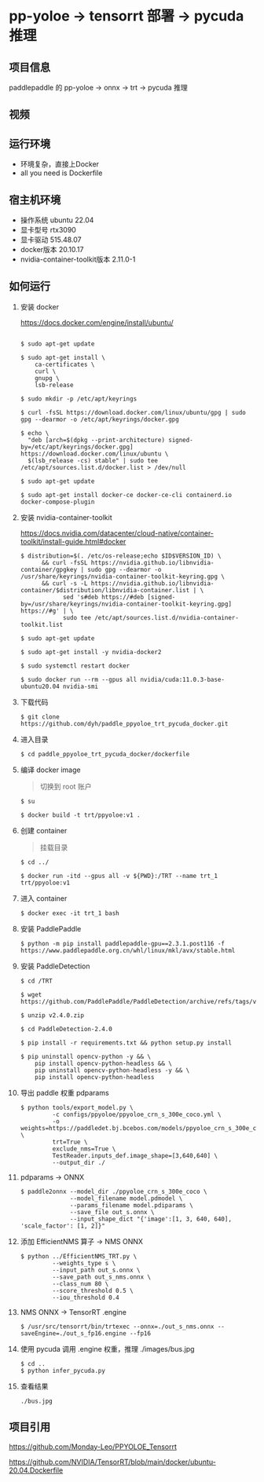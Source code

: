 # pp-yoloe -> tensorrt 部署 -> pycuda 推理

## 项目信息

paddlepaddle 的 pp-yoloe -> onnx -> trt -> pycuda 推理


## 视频


## 运行环境

- 环境复杂，直接上Docker
- all you need is Dockerfile


## 宿主机环境

- 操作系统 ubuntu 22.04
- 显卡型号 rtx3090
- 显卡驱动 515.48.07
- docker版本 20.10.17
- nvidia-container-toolkit版本 2.11.0-1


## 如何运行

1. 安装 docker

    https://docs.docker.com/engine/install/ubuntu/


    ```

    $ sudo apt-get update

    $ sudo apt-get install \
        ca-certificates \
        curl \
        gnupg \
        lsb-release

    $ sudo mkdir -p /etc/apt/keyrings

    $ curl -fsSL https://download.docker.com/linux/ubuntu/gpg | sudo gpg --dearmor -o /etc/apt/keyrings/docker.gpg

    $ echo \
      "deb [arch=$(dpkg --print-architecture) signed-by=/etc/apt/keyrings/docker.gpg] https://download.docker.com/linux/ubuntu \
      $(lsb_release -cs) stable" | sudo tee /etc/apt/sources.list.d/docker.list > /dev/null

    $ sudo apt-get update

    $ sudo apt-get install docker-ce docker-ce-cli containerd.io docker-compose-plugin
    ```


2. 安装 nvidia-container-toolkit

    https://docs.nvidia.com/datacenter/cloud-native/container-toolkit/install-guide.html#docker


    ```
    $ distribution=$(. /etc/os-release;echo $ID$VERSION_ID) \
          && curl -fsSL https://nvidia.github.io/libnvidia-container/gpgkey | sudo gpg --dearmor -o /usr/share/keyrings/nvidia-container-toolkit-keyring.gpg \
          && curl -s -L https://nvidia.github.io/libnvidia-container/$distribution/libnvidia-container.list | \
                sed 's#deb https://#deb [signed-by=/usr/share/keyrings/nvidia-container-toolkit-keyring.gpg] https://#g' | \
                sudo tee /etc/apt/sources.list.d/nvidia-container-toolkit.list

    $ sudo apt-get update

    $ sudo apt-get install -y nvidia-docker2

    $ sudo systemctl restart docker

    $ sudo docker run --rm --gpus all nvidia/cuda:11.0.3-base-ubuntu20.04 nvidia-smi
    ```


3. 下载代码

    ```
    $ git clone https://github.com/dyh/paddle_ppyoloe_trt_pycuda_docker.git
    ```

4. 进入目录

    ```
    $ cd paddle_ppyoloe_trt_pycuda_docker/dockerfile
    ```

5. 编译 docker image

    > 切换到 root 账户

    ```
    $ su

    $ docker build -t trt/ppyoloe:v1 .
    ```

6. 创建 container

    > 挂载目录

    ```
    $ cd ../

    $ docker run -itd --gpus all -v ${PWD}:/TRT --name trt_1 trt/ppyoloe:v1
    ```


7. 进入 container

    ```
    $ docker exec -it trt_1 bash
    ```


8. 安装 PaddlePaddle

    ```
    $ python -m pip install paddlepaddle-gpu==2.3.1.post116 -f https://www.paddlepaddle.org.cn/whl/linux/mkl/avx/stable.html
    ```


9. 安装 PaddleDetection

    ```
    $ cd /TRT

    $ wget https://github.com/PaddlePaddle/PaddleDetection/archive/refs/tags/v2.4.0.zip

    $ unzip v2.4.0.zip

    $ cd PaddleDetection-2.4.0

    $ pip install -r requirements.txt && python setup.py install

    $ pip uninstall opencv-python -y && \
        pip install opencv-python-headless && \
        pip uninstall opencv-python-headless -y && \
        pip install opencv-python-headless

    ```


10. 导出 paddle 权重 pdparams

    ```
    $ python tools/export_model.py \
             -c configs/ppyoloe/ppyoloe_crn_s_300e_coco.yml \
             -o weights=https://paddledet.bj.bcebos.com/models/ppyoloe_crn_s_300e_coco.pdparams \
             trt=True \
             exclude_nms=True \
             TestReader.inputs_def.image_shape=[3,640,640] \
             --output_dir ./
    ```

11. pdparams -> ONNX

    ```
    $ paddle2onnx --model_dir ./ppyoloe_crn_s_300e_coco \
                  --model_filename model.pdmodel \
                  --params_filename model.pdiparams \
                  --save_file out_s.onnx \
                  --input_shape_dict "{'image':[1, 3, 640, 640], 'scale_factor': [1, 2]}"
    ```


12. 添加 EfficientNMS 算子 -> NMS ONNX

    ```
    $ python ../EfficientNMS_TRT.py \
             --weights_type s \
             --input_path out_s.onnx \
             --save_path out_s_nms.onnx \
             --class_num 80 \
             --score_threshold 0.5 \
             --iou_threshold 0.4
    ```

13. NMS ONNX -> TensorRT .engine

    ```
    $ /usr/src/tensorrt/bin/trtexec --onnx=./out_s_nms.onnx --saveEngine=./out_s_fp16.engine --fp16
    ```


14. 使用 pycuda 调用 .engine 权重，推理 ./images/bus.jpg

    ```
    $ cd ..
    $ python infer_pycuda.py
    ```

15. 查看结果

    ```
    ./bus.jpg
    ```


## 项目引用

https://github.com/Monday-Leo/PPYOLOE_Tensorrt

https://github.com/NVIDIA/TensorRT/blob/main/docker/ubuntu-20.04.Dockerfile

